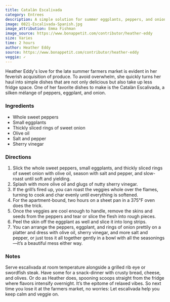 ```yaml
---
title: Catalàn Escalivada
category: Entrees
description: A simple solution for summer eggplants, peppers, and onions. This silken mélange of vegetables is a non-recipe recipe that you can adjust based on whatever you need to use up.
image: 0821-Escalivada-Spanish.jpg
image_attribution: Emma Fishman
image_source: https://www.bonappetit.com/contributor/heather-eddy
size: Varies
time: 2 hours
author: Heather Eddy
source: https://www.bonappetit.com/contributor/heather-eddy
veggie: ✓
---
```


Heather Eddy's love for the late summer farmers market is evident in her feverish acquisition of produce. To avoid overwhelm, she quickly turns her haul into simple dishes that are not only delicious but also take up less fridge space. One of her favorite dishes to make is the Catalàn Escalivada, a silken mélange of peppers, eggplant, and onion.

### Ingredients

* Whole sweet peppers
* Small eggplants
* Thickly sliced rings of sweet onion
* Olive oil
* Salt and pepper
* Sherry vinegar

### Directions

1. Slick the whole sweet peppers, small eggplants, and thickly sliced rings of sweet onion with olive oil, season with salt and pepper, and slow-roast until soft and yielding.
2. Splash with more olive oil and glugs of nutty sherry vinegar.
3. If the grill’s fired up, you can roast the veggies whole over the flames, turning to cook and char evenly until everything is softened.
4. For the apartment-bound, two hours on a sheet pan in a 375℉ oven does the trick.
5. Once the veggies are cool enough to handle, remove the skins and seeds from the peppers and tear or slice the flesh into rough pieces.
6. Peel the skin off the eggplant as well and slice it into long strips.
7. You can arrange the peppers, eggplant, and rings of onion prettily on a platter and dress with olive oil, sherry vinegar, and more salt and pepper, or just toss it all together gently in a bowl with all the seasonings—it’s a beautiful mess either way.

### Notes

Serve escalivada at room temperature alongside a grilled rib eye or swordfish steak. Have some for a snack-dinner with crusty bread, cheese, and olives. Or do as Heather does, spooning scoops straight from the fridge where flavors intensify overnight. It’s the epitome of relaxed vibes. So next time you lose it at the farmers market, no worries: Let escalivada help you keep calm and veggie on.